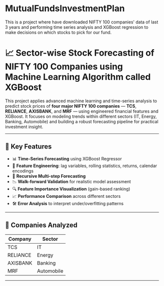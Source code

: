 # MutualFundsInvestmentPlan
This is a project where have downloaded NIFTY 100 companies' data of last 3 years and performing time series analysis and XGBoost regression to make decisions on which stocks to pick for our fund.

# 📈 Sector-wise Stock Forecasting of NIFTY 100 Companies using Machine Learning Algorithm called XGBoost

This project applies advanced machine learning and time-series analysis to predict stock prices of **four major NIFTY 100 companies** — **TCS**, **RELIANCE**, **AXISBANK**, and **MRF** — using engineered financial features and XGBoost. It focuses on modeling trends within different sectors (IT, Energy, Banking, Automobile) and building a robust forecasting pipeline for practical investment insight.

---

## 🚀 Key Features

- 📊 **Time-Series Forecasting** using XGBoost Regressor  
- 🧠 **Feature Engineering**: lag variables, rolling statistics, returns, calendar encodings  
- 🔁 **Recursive Multi-step Forecasting**  
- 📉 **Walk-forward Validation** for realistic model assessment  
- 🔍 **Feature Importance Visualization** (gain-based ranking)  
- 📈 **Performance Comparison** across different sectors  
- 🛠️ **Error Analysis** to interpret under/overfitting patterns  

---

## 🏢 Companies Analyzed

| Company   | Sector         |
|-----------|----------------|
| TCS       | IT             |
| RELIANCE  | Energy         |
| AXISBANK  | Banking        |
| MRF       | Automobile     |

---


